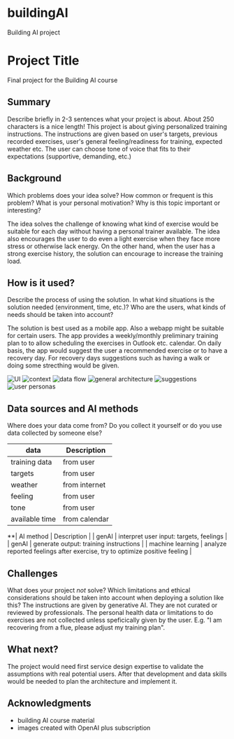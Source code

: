 # buildingAI
Building AI project
<!-- This is the markdown template for the final project of the Building AI course, 
created by Reaktor Innovations and University of Helsinki. 
Copy the template, paste it to your GitHub README and edit! -->

# Project Title

Final project for the Building AI course

## Summary

Describe briefly in 2-3 sentences what your project is about. About 250 characters is a nice length! 
This project is about giving personalized training instructions. The instructions are given based on user's targets, previous recorded exercises, user's general feeling/readiness for training, expected weather etc.
The user can choose tone of voice that fits to their expectations (supportive, demanding, etc.)

## Background
Which problems does your idea solve? How common or frequent is this problem? What is your personal motivation? Why is this topic important or interesting?

The idea solves the challenge of knowing what kind of exercise would be suitable for each day without having a personal trainer available. The idea also encourages the user to do even a light exercise when they face more stress or otherwise lack energy. On the other hand, when the user has a strong exercise history, the solution can encourage to increase the training load. 

## How is it used?
Describe the process of using the solution. In what kind situations is the solution needed (environment, time, etc.)? Who are the users, what kinds of needs should be taken into account?

The solution is best used as a mobile app. Also a webapp might be suitable for certain users.
The app provides a weekly/monthly preliminary training plan to to allow scheduling the exercises in Outlook etc. calendar. On daily basis, the app would suggest the user a recommended exercise or to have a recovery day. For recovery days suggestions such as having a walk or doing some strecthing would be given.

![UI](UI_mockup.png) 
![context](context_example_.png)
![data flow](data_flow.png)
![general architecture](general_architecture.png)
![suggestions](suggestion_examples.png)
![user personas](user_persona_examples.png)


## Data sources and AI methods
Where does your data come from? Do you collect it yourself or do you use data collected by someone else?

| data            | Description           |
| -----------     | -----------           |
| training data   | from user             |
| targets         | from user             |
| weather         | from internet         |
| feeling         | from user             |
| tone            | from user             |
| available time  | from calendar         |

**| AI method           | Description                                                                |
| genAI                 | interpret user input: targets, feelings                                    |
| genAI                 | generate output: training instructions                                     |
| machine learning      | analyze reported feelings after exercise, try to optimize positive feeling |

## Challenges

What does your project _not_ solve? Which limitations and ethical considerations should be taken into account when deploying a solution like this?
The instructions are given by generative AI. They are not curated or reviewed by professionals. 
The personal health data or limitations to do exercises are not collected unless speficically given by the user. E.g. "I am recovering from a flue, please adjust my training plan".

## What next?

The project would need first service design expertise to validate the assumptions with real potential users. 
After that development and data skills would be needed to plan the architecture and implement it.


## Acknowledgments

* building AI course material
* images created with OpenAI plus subscription

